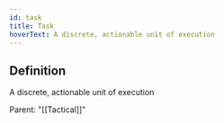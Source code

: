 ```yaml
---
id: task
title: Task
hoverText: A discrete, actionable unit of execution
---
```

## Definition
A discrete, actionable unit of execution

Parent: "[[Tactical]]"